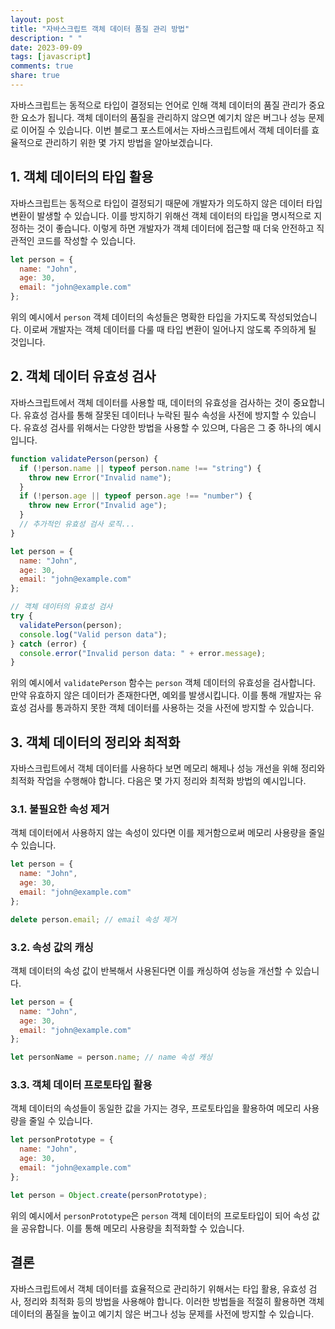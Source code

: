 ```yaml
---
layout: post
title: "자바스크립트 객체 데이터 품질 관리 방법"
description: " "
date: 2023-09-09
tags: [javascript]
comments: true
share: true
---
```


자바스크립트는 동적으로 타입이 결정되는 언어로 인해 객체 데이터의 품질 관리가 중요한 요소가 됩니다. 객체 데이터의 품질을 관리하지 않으면 예기치 않은 버그나 성능 문제로 이어질 수 있습니다. 이번 블로그 포스트에서는 자바스크립트에서 객체 데이터를 효율적으로 관리하기 위한 몇 가지 방법을 알아보겠습니다.

## 1. 객체 데이터의 타입 활용

자바스크립트는 동적으로 타입이 결정되기 때문에 개발자가 의도하지 않은 데이터 타입 변환이 발생할 수 있습니다. 이를 방지하기 위해선 객체 데이터의 타입을 명시적으로 지정하는 것이 좋습니다. 이렇게 하면 개발자가 객체 데이터에 접근할 때 더욱 안전하고 직관적인 코드를 작성할 수 있습니다.

```javascript
let person = {
  name: "John",
  age: 30,
  email: "john@example.com"
};
```

위의 예시에서 `person` 객체 데이터의 속성들은 명확한 타입을 가지도록 작성되었습니다. 이로써 개발자는 객체 데이터를 다룰 때 타입 변환이 일어나지 않도록 주의하게 될 것입니다.

## 2. 객체 데이터 유효성 검사

자바스크립트에서 객체 데이터를 사용할 때, 데이터의 유효성을 검사하는 것이 중요합니다. 유효성 검사를 통해 잘못된 데이터나 누락된 필수 속성을 사전에 방지할 수 있습니다. 유효성 검사를 위해서는 다양한 방법을 사용할 수 있으며, 다음은 그 중 하나의 예시입니다.

```javascript
function validatePerson(person) {
  if (!person.name || typeof person.name !== "string") {
    throw new Error("Invalid name");
  }
  if (!person.age || typeof person.age !== "number") {
    throw new Error("Invalid age");
  }
  // 추가적인 유효성 검사 로직...
}

let person = {
  name: "John",
  age: 30,
  email: "john@example.com"
};

// 객체 데이터의 유효성 검사
try {
  validatePerson(person);
  console.log("Valid person data");
} catch (error) {
  console.error("Invalid person data: " + error.message);
}
```

위의 예시에서 `validatePerson` 함수는 `person` 객체 데이터의 유효성을 검사합니다. 만약 유효하지 않은 데이터가 존재한다면, 예외를 발생시킵니다. 이를 통해 개발자는 유효성 검사를 통과하지 못한 객체 데이터를 사용하는 것을 사전에 방지할 수 있습니다.

## 3. 객체 데이터의 정리와 최적화

자바스크립트에서 객체 데이터를 사용하다 보면 메모리 해제나 성능 개선을 위해 정리와 최적화 작업을 수행해야 합니다. 다음은 몇 가지 정리와 최적화 방법의 예시입니다.

### 3.1. 불필요한 속성 제거

객체 데이터에서 사용하지 않는 속성이 있다면 이를 제거함으로써 메모리 사용량을 줄일 수 있습니다.

```javascript
let person = {
  name: "John",
  age: 30,
  email: "john@example.com"
};

delete person.email; // email 속성 제거
```

### 3.2. 속성 값의 캐싱

객체 데이터의 속성 값이 반복해서 사용된다면 이를 캐싱하여 성능을 개선할 수 있습니다.

```javascript
let person = {
  name: "John",
  age: 30,
  email: "john@example.com"
};

let personName = person.name; // name 속성 캐싱
```

### 3.3. 객체 데이터 프로토타입 활용

객체 데이터의 속성들이 동일한 값을 가지는 경우, 프로토타입을 활용하여 메모리 사용량을 줄일 수 있습니다.

```javascript
let personPrototype = {
  name: "John",
  age: 30,
  email: "john@example.com"
};

let person = Object.create(personPrototype);
```

위의 예시에서 `personPrototype`은 `person` 객체 데이터의 프로토타입이 되어 속성 값을 공유합니다. 이를 통해 메모리 사용량을 최적화할 수 있습니다.

## 결론

자바스크립트에서 객체 데이터를 효율적으로 관리하기 위해서는 타입 활용, 유효성 검사, 정리와 최적화 등의 방법을 사용해야 합니다. 이러한 방법들을 적절히 활용하면 객체 데이터의 품질을 높이고 예기치 않은 버그나 성능 문제를 사전에 방지할 수 있습니다.